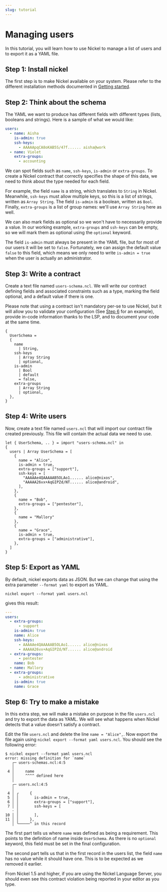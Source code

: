 ```yaml
---
slug: tutorial
---
```


# Managing users

In this tutorial, you will learn how to use Nickel to manage a list of users and
to export it as a YAML file.

## Step 1: Install nickel

The first step is to make Nickel available on your system. Please refer
to the different installation methods documented in
[Getting started](https://nickel-lang.org/getting-started/#getting-started).

## Step 2: Think about the schema

The YAML we want to produce has different fields with different types (lists,
booleans and strings). Here is a sample of what we would like:

```yaml
users:
  - name: Aisha
    is-admin: true
    ssh-keys:
      - AAAAApqCA8oKAB5S/47f...... aisha@work
  - name: Violet
    extra-groups:
      - accounting
```

We can spot fields such as `name`, `ssh-keys`, `is-admin` or
`extra-groups`. To create a Nickel contract that correctly specifies
the shape of this data, we need to think about the type needed for
each field.

For example, the field `name` is a string, which translates to `String` in
Nickel. Meanwhile, `ssh-keys` must allow multiple keys, so this is a list of
strings, written as `Array String`. The field `is-admin` is a boolean, written
as `Bool`. Finally, `extra-groups` is a list of group names: we'll use `Array
String` here as well.

We can also mark fields as optional so we won't have to necessarily provide a
value. In our working example, `extra-groups` and `ssh-keys` can be empty, so we
will mark them as optional using the `optional` keyword.

The field `is-admin` must always be present in the YAML file, but for most of
our users it will be set to `false`. Fortunately, we can assign the default
value `false` to this field, which means we only need to write `is-admin = true`
when the user is actually an administrator.

## Step 3: Write a contract

Create a text file named `users-schema.ncl`. We will write our contract
defining fields and associated constraints such as a type, marking
the field optional, and a default value if there is one.

Please note that using a contract isn't mandatory per-se to use Nickel, but it
will allow you to validate your configuration (See [Step
6](#step-6-try-to-make-a-mistake) for an example), provide in-code information
thanks to the LSP, and to document your code at the same time.

```nickel
{
  UserSchema =
  {
    name
      | String,
    ssh-keys
      | Array String
      | optional,
    is-admin
      | Bool
      | default
      = false,
    extra-groups
      | Array String
      | optional,
  },
}
```

## Step 4: Write users

Now, create a text file named `users.ncl` that will import our contract
file created previously. This file will contain the actual data we need
to use.

```nickel #parse
let { UserSchema, .. } = import "users-schema.ncl" in
{
  users | Array UserSchema = [
    {
      name = "Alice",
      is-admin = true,
      extra-groups = ["support"],
      ssh-keys = [
        "AAAAAe4QAAAAAB5OLAo1...... alice@nixos",
        "AAAAA26vx+AqGIPZd/NT...... alice@android",
      ],
    },
    {
      name = "Bob",
      extra-groups = ["pentester"],
    },
    {
      name = "Mallory"
    },
    {
      name = "Grace",
      is-admin = true,
      extra-groups = ["administrative"],
    },
  ]
}
```

## Step 5: Export as YAML

By default, nickel exports data as JSON. But we can change that using
the extra parameter `--format yaml` to export as YAML.

```shell
nickel export --format yaml users.ncl
```

gives this result:

```yaml
---
users:
  - extra-groups:
      - support
    is-admin: true
    name: Alice
    ssh-keys:
      - AAAAAe4QAAAAAB5OLAo1...... alice@nixos
      - AAAAA26vx+AqGIPZd/NT...... alice@android
  - extra-groups:
      - pentester
    name: Bob
  - name: Mallory
  - extra-groups:
      - administrative
    is-admin: true
    name: Grace
```

## Step 6: Try to make a mistake

In this extra step, we will make a mistake on purpose in the file
`users.ncl` and try to export the data as YAML. We will see what happens
when Nickel detects that a value doesn't satisfy a contract.

Edit the file `users.ncl` and delete the line `name = "Alice",`. Now
export the file again using `nickel export --format yaml users.ncl`.
You should see the following error:

```console
$ nickel export --format yaml users.ncl
error: missing definition for `name`
   ┌─ users-schemas.ncl:4:5
   │
 4 │     name
   │     ^^^^ defined here
   │
   ┌─ users.ncl:4:5
   │
 4 │ ╭     {
 5 │ │       is-admin = true,
 6 │ │       extra-groups = ["support"],
 7 │ │       ssh-keys = [
   · │
10 │ │       ],
11 │ │     },
   │ ╰─────^ in this record
```

The first part tells us where `name` was defined as being a requirement. This
points to the definition of name inside `UserSchema`. As there is no `optional`
keyword, this field must be set in the final configuration.

The second part tells us that in the first record in the users list, the field
`name` has no value while it should have one. This is to be expected as we
removed it earlier.

From Nickel 1.5 and higher, if you are using the Nickel Language Server, you
should even see this contract violation being reported in your editor as you
type.
